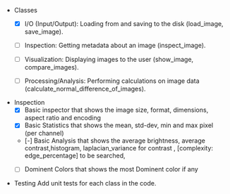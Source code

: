 - Classes
    - [x] I/O (Input/Output): Loading from and saving to the disk (load_image, save_image).

    - [ ] Inspection: Getting metadata about an image (inspect_image).

    - [ ] Visualization: Displaying images to the user (show_image, compare_images).

    - [ ] Processing/Analysis: Performing calculations on image data (calculate_normal_difference_of_images).

- Inspection 
    - [x] Basic inspector that shows the image size, format, dimensions, aspect ratio and encoding
    - [x] Basic Statistics that shows the mean, std-dev, min and max pixel (per channel)
    - [-] Basic Analysis that shows the average brightness, average contrast,histogram, laplacian_variance for contrast , [complexity: edge_percentage] to be searched,
    - [ ] Dominent Colors that shows the most Dominent color if any


- Testing
    Add unit tests for each class in the code.    

